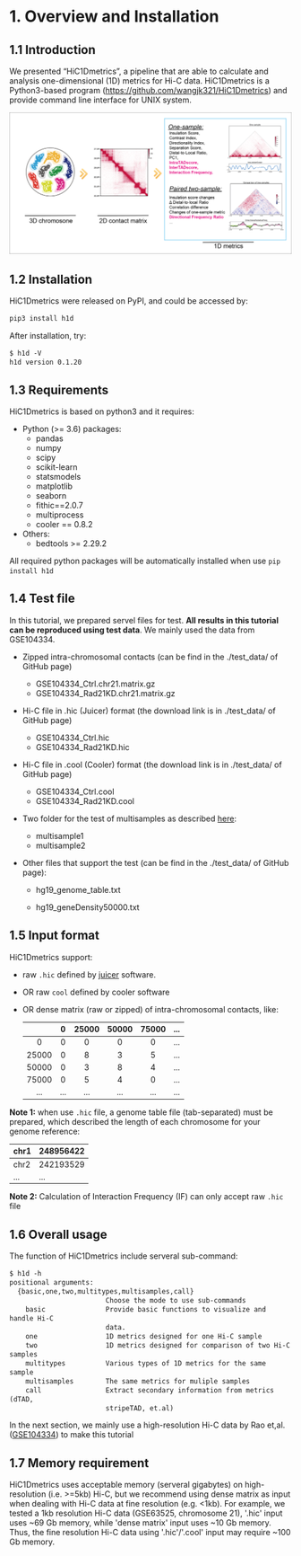 # 1. Overview and Installation

## 1.1 Introduction

We presented “HiC1Dmetrics”, a pipeline that are able to calculate and analysis one-dimensional (1D) metrics for Hi-C data. HiC1Dmetrics is a Python3-based program (<https://github.com/wangjk321/HiC1Dmetrics>) and provide command line interface for UNIX system. 

<img src="_static/Figure1.png" alt="RTDimport" style="zoom:60%;" />

## 1.2 Installation

HiC1Dmetrics were released on PyPI, and could be accessed by:

``` python
pip3 install h1d
```

After installation, try:

```
$ h1d -V
h1d version 0.1.20
```



## 1.3 Requirements

HiC1Dmetrics is based on python3 and it requires:

- Python (>= 3.6) packages:
  - pandas
  - numpy
  - scipy
  - scikit-learn
  - statsmodels
  - matplotlib
  - seaborn
  - fithic==2.0.7
  - multiprocess
  - cooler == 0.8.2
- Others: 
  - bedtools >= 2.29.2

All required python packages will be automatically installed when use `pip install h1d`

## 1.4 Test file

In this tutorial, we prepared servel files for test. **All results in this tutorial can be reproduced using test data**. We mainly used the data from GSE104334.

- Zipped intra-chromosomal contacts (can be find in the ./test_data/ of GitHub page)

  - GSE104334_Ctrl.chr21.matrix.gz
  - GSE104334_Rad21KD.chr21.matrix.gz

- Hi-C file in .hic (Juicer) format (the download link is in ./test_data/ of GitHub page)

  - GSE104334_Ctrl.hic
  - GSE104334_Rad21KD.hic

- Hi-C file in .cool (Cooler) format (the download link is in ./test_data/ of GitHub page)

  - GSE104334_Ctrl.cool
  - GSE104334_Rad21KD.cool

- Two folder for the test of multisamples as described [here](https://h1d.readthedocs.io/en/latest/multisample.html):

  - multisample1
  - multisample2

- Other files that support the test (can be find in the ./test_data/ of GitHub page):

  - hg19_genome_table.txt

  - hg19_geneDensity50000.txt

    

## 1.5 Input format

HiC1Dmetrics support:

- raw `.hic` defined by [juicer](https://github.com/aidenlab/juicer/wiki) software.

- OR raw `cool` defined by cooler software

- OR dense matrix (raw or zipped) of intra-chromosomal contacts, like:

  |       |  0   | 25000 | 50000 | 75000 | ...  |
  | :---: | :--: | :---: | :---: | :---: | ---- |
  |   0   |  0   |   0   |   0   |   0   | ...  |
  | 25000 |  0   |   8   |   3   |   5   | ...  |
  | 50000 |  0   |   3   |   8   |   4   | ...  |
  | 75000 |  0   |   5   |   4   |   0   | ...  |
  |  ...  | ...  |  ...  |  ...  |  ...  | ...  |

**Note 1:** when use `.hic` file, a genome table file (tab-separated) must be prepared, which described the length of each chromosome for your genome reference: 

| chr1 | 248956422 |
| ---- | --------- |
| chr2 | 242193529 |
| ...  | ...       |

**Note 2:** Calculation of Interaction Frequency (IF) can only accept raw `.hic` file

## 1.6 Overall usage

The function of HiC1Dmetrics include serveral sub-command:

```
$ h1d -h
positional arguments:
  {basic,one,two,multitypes,multisamples,call}
                        Choose the mode to use sub-commands
    basic               Provide basic functions to visualize and handle Hi-C
                        data.
    one                 1D metrics designed for one Hi-C sample
    two                 1D metrics designed for comparison of two Hi-C samples
    multitypes          Various types of 1D metrics for the same sample
    multisamples        The same metrics for muliple samples
    call                Extract secondary information from metrics (dTAD,
                        stripeTAD, et.al)
```

In the next section, we mainly use a high-resolution Hi-C data by Rao et,al. ([GSE104334](https://www.ncbi.nlm.nih.gov/geo/query/acc.cgi?acc=GSE104334)) to make this tutorial

## 1.7 Memory requirement

HiC1Dmetrics uses acceptable memory (serveral gigabytes) on high-resolution (i.e. >=5kb) Hi-C, but we recommend using dense matrix as input when dealing with Hi-C data at fine resolution (e.g. <1kb). For example, we tested a 1kb resolution Hi-C data (GSE63525, chromosome 21), '.hic' input uses ~69 Gb memory, while 'dense matrix' input uses ~10 Gb memory. Thus, the fine resolution Hi-C data using '.hic'/'.cool' input may require ~100 Gb memory. 